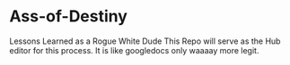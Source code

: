 # Ass-of-Destiny
Lessons Learned as a Rogue White Dude
This Repo will serve as the Hub editor for this process. It is like googledocs only waaaay more legit. 
